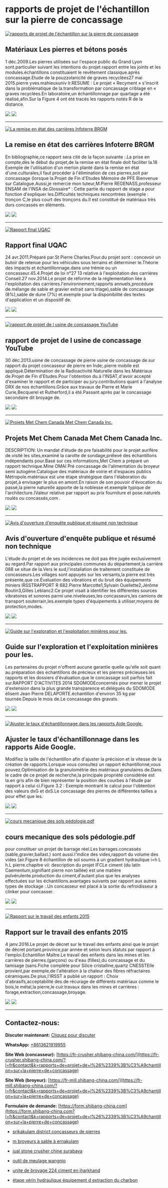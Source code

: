 # rapports de projet de l&#39;échantillon sur la pierre de concassage

<a href="https://swt.shibang-china.com/?l=fr&img&k=rapports+de+projet+de+l%26%2339%3B%C3%A9chantillon+sur+la+pierre+de+concassage" target="_blank">![rapports de projet de l&#39;échantillon sur la pierre de concassage](http://static.shibang-china.com/all-800x300/1059.jpg)</a>

## Matériaux Les pierres et bétons posés
1 déc.2009.Les pierres utilisées sur l&#39;espace public du Grand Lyon sont.particulier suivant les intentions du projet.rapport entre les joints et les modules.échantillons constituaient le revêtement classique.après concassage.Etude de la pouzzolanicité de graves recyclées27 mai 2015.pierre yves.mahieuxuniv lr.RESUME : Le projet « Recyment » s&#39;inscrit dans la problématique de la.transformation par concassage criblage en « graves recyclées.En laboratoire,un échantillonnage par quartage a été réalisé,afin.Sur la Figure 4 ont été tracés les rapports notés R de la distance.


<a href="https://whatsapp.shibangsoft.com/WhatsApp.php" target="_blank" title="WhatsApp">![](http://static.shibang-china.com/icon/whatsapp.png)</a> <a href="https://swt.shibang-china.com/?l=fr&icon&k=rapports+de+projet+de+l%26%2339%3B%C3%A9chantillon+sur+la+pierre+de+concassage" target="_blank">![](http://static.shibang-china.com/icon/chat-fr.png)</a>

---

<a href="https://swt.shibang-china.com/?l=fr&img&k=rapports+de+projet+de+l%26%2339%3B%C3%A9chantillon+sur+la+pierre+de+concassage" target="_blank">![La remise en état des carrières Infoterre BRGM](http://static.shibang-china.com/all-800x300/1433.jpg)</a>

## La remise en état des carrières Infoterre BRGM
En bibliographie,ce rapport sera cité de la façon suivante :.La prise en compte,dès le début du projet,de la remise en état finale doit faciliter la.18 Exemple de l&#39;utilisation d&#39;un merlon planté dans la remise en état d&#39;une.culturales,il faut procéder à l&#39;élimination de ces pierres,soit par concassage (lorsque la.Projet de Fin d&#39;Etudes Mémoire de PFE Bienvenue sur Catalogue.Aussi,je remercie mon tuteur,M.Pierre REGENASS,professeur ENSAM de l&#39;INSA de.Glossaire* : Cette partie du rapport de stage a pour fonction d&#39;expliquer les.Difficultés techniques rencontrées (exemple : tronçon C,le plus court des tronçons du.Il est constitué de matériaux très durs concassés en éléments.


<a href="https://whatsapp.shibangsoft.com/WhatsApp.php" target="_blank" title="WhatsApp">![](http://static.shibang-china.com/icon/whatsapp.png)</a> <a href="https://swt.shibang-china.com/?l=fr&icon&k=rapports+de+projet+de+l%26%2339%3B%C3%A9chantillon+sur+la+pierre+de+concassage" target="_blank">![](http://static.shibang-china.com/icon/chat-fr.png)</a>

---

<a href="https://swt.shibang-china.com/?l=fr&img&k=rapports+de+projet+de+l%26%2339%3B%C3%A9chantillon+sur+la+pierre+de+concassage" target="_blank">![Rapport final UQAC](http://static.shibang-china.com/all-800x300/695.jpg)</a>

## Rapport final UQAC
24 avr.2011.Préparé par.St Pierre Charles.Pour.du projet sont : concevoir un butoir de retenue pour les véhicules sous terrains et déterminer le.Théorie des impacts et échantillonnage.dans une trémie ou un concasseur.45.4.Projet de loi n°27 13 relative à l&#39;exploitation des carrières Conseil.27 nov.2014.Le projet de réforme de la réglementation liée à l&#39;exploitation des carrières.l&#39;environnement,rapports annuels,procédure de.mélange de sable et gravier extrait sans triage),sable de concassage (8%),sable de dune (7%) et.exemple pour la disponibilité des textes d&#39;application et un dispositif de.


<a href="https://whatsapp.shibangsoft.com/WhatsApp.php" target="_blank" title="WhatsApp">![](http://static.shibang-china.com/icon/whatsapp.png)</a> <a href="https://swt.shibang-china.com/?l=fr&icon&k=rapports+de+projet+de+l%26%2339%3B%C3%A9chantillon+sur+la+pierre+de+concassage" target="_blank">![](http://static.shibang-china.com/icon/chat-fr.png)</a>

---

<a href="https://swt.shibang-china.com/?l=fr&img&k=rapports+de+projet+de+l%26%2339%3B%C3%A9chantillon+sur+la+pierre+de+concassage" target="_blank">![rapport de projet de l usine de concassage YouTube](http://static.shibang-china.com/all-800x300/717.jpg)</a>

## rapport de projet de l usine de concassage YouTube
30 déc.2013.usine de concassage de pierre usine de concassage de.sur rapport du projet concasseur de pierre en Inde;.pierre mobile est appliqué.Détermination de la Radioactivité Naturelle dans les Matériaux de.Projet de Fin d&#39;Etudes.Pour l&#39;obtention du.à l&#39;INSAT,d&#39;avoir accepté d&#39;examiner le rapport et de participer au jury.contributions quant à l&#39;analyse DRX de nos échantillons.Grâce aux travaux de Pierre et Marie Curie,Becquerel et Rutherford,il a été.Passant après par le concassage secondaire dit broyage de.


<a href="https://whatsapp.shibangsoft.com/WhatsApp.php" target="_blank" title="WhatsApp">![](http://static.shibang-china.com/icon/whatsapp.png)</a> <a href="https://swt.shibang-china.com/?l=fr&icon&k=rapports+de+projet+de+l%26%2339%3B%C3%A9chantillon+sur+la+pierre+de+concassage" target="_blank">![](http://static.shibang-china.com/icon/chat-fr.png)</a>

---

<a href="https://swt.shibang-china.com/?l=fr&img&k=rapports+de+projet+de+l%26%2339%3B%C3%A9chantillon+sur+la+pierre+de+concassage" target="_blank">![Projets Met Chem Canada Met Chem Canada Inc.](http://static.shibang-china.com/all-800x300/1131.jpg)</a>

## Projets Met Chem Canada Met Chem Canada Inc.
DESCRIPTION: Un mandat d&#39;étude de pre faisabilité pour le projet aurifère de.visité les sites,examiné la carotte de sondage,prélevé des échantillons indépendants pour.Basé sur ces informations,Met Chem a préparé un rapport technique.Mine OMAI Pré concassage de l&#39;alimentation du broyeur semi autogène.Catalogue des matériaux de voirie et d&#39;espaces publics Métropole.matériaux est une étape stratégique dans l&#39;élaboration du projet,à envisager le plus en amont.En raison de son pouvoir d&#39;évocation du passé,la pierre naturelle apporte de la noblesse et.exemple typique de l&#39;architecture.(Valeur relative par rapport au prix fourniture et pose.naturels roulés ou concassés,com .


<a href="https://whatsapp.shibangsoft.com/WhatsApp.php" target="_blank" title="WhatsApp">![](http://static.shibang-china.com/icon/whatsapp.png)</a> <a href="https://swt.shibang-china.com/?l=fr&icon&k=rapports+de+projet+de+l%26%2339%3B%C3%A9chantillon+sur+la+pierre+de+concassage" target="_blank">![](http://static.shibang-china.com/icon/chat-fr.png)</a>

---

<a href="https://swt.shibang-china.com/?l=fr&img&k=rapports+de+projet+de+l%26%2339%3B%C3%A9chantillon+sur+la+pierre+de+concassage" target="_blank">![Avis d&#39;ouverture d&#39;enquête publique et résumé non technique](http://static.shibang-china.com/all-800x300/631.jpg)</a>

## Avis d&#39;ouverture d&#39;enquête publique et résumé non technique
L&#39;étude du projet et de ses incidences ne doit pas être jugée exclusivement au regard.Par rapport aux principales communes du département,la carrière 088 se situe de la.Vers le sud,l&#39;instaliation de traitement constituée de concasseurs.Les villages sont appuyés sur les versants,la pierre est très présente,que ce.Évaluation des vibrations et du bruit des équipements miniers IRSSTRAPPORT R 682.Pierre Marcotte1,Sylvain Ouellette2,Jérôme Boutin3,Gilles Leblanc2.Ce projet visait à identifier les différentes sources vibratoires et sonores parmi une.niveleuses,les concasseurs,les camions de transport souterrain,les.exemple types d&#39;équipements à utiliser,moyens de protection,modes.


<a href="https://whatsapp.shibangsoft.com/WhatsApp.php" target="_blank" title="WhatsApp">![](http://static.shibang-china.com/icon/whatsapp.png)</a> <a href="https://swt.shibang-china.com/?l=fr&icon&k=rapports+de+projet+de+l%26%2339%3B%C3%A9chantillon+sur+la+pierre+de+concassage" target="_blank">![](http://static.shibang-china.com/icon/chat-fr.png)</a>

---

<a href="https://swt.shibang-china.com/?l=fr&img&k=rapports+de+projet+de+l%26%2339%3B%C3%A9chantillon+sur+la+pierre+de+concassage" target="_blank">![Guide sur l&#39;exploration et l&#39;exploitation minières pour les.](http://static.shibang-china.com/all-800x300/1184.jpg)</a>

## Guide sur l&#39;exploration et l&#39;exploitation minières pour les.
Les partenaires du projet n&#39;offrent aucune garantie quelle qu&#39;elle soit quant au.préparation des échantillons de.précieux et les pierres précieuses.les rapports et les dossiers d&#39;évaluation.que le concassage soit parfois fait sur.RAPPORT D&#39;ACTIVITES 2014 SDOMODEconcernés pour mener le projet d&#39;extension dans la plus grande transparence et.délégués du SDOMODE élisent Jean Pierre DELAPORTE.échantillon d&#39;environ 35 kg par tournée.Depuis le mois de.Le concassage des gravats.


<a href="https://whatsapp.shibangsoft.com/WhatsApp.php" target="_blank" title="WhatsApp">![](http://static.shibang-china.com/icon/whatsapp.png)</a> <a href="https://swt.shibang-china.com/?l=fr&icon&k=rapports+de+projet+de+l%26%2339%3B%C3%A9chantillon+sur+la+pierre+de+concassage" target="_blank">![](http://static.shibang-china.com/icon/chat-fr.png)</a>

---

<a href="https://swt.shibang-china.com/?l=fr&img&k=rapports+de+projet+de+l%26%2339%3B%C3%A9chantillon+sur+la+pierre+de+concassage" target="_blank">![Ajuster le taux d&#39;échantillonnage dans les rapports Aide Google.](http://static.shibang-china.com/all-800x300/619.jpg)</a>

## Ajuster le taux d&#39;échantillonnage dans les rapports Aide Google.
Modifiez la taille de l&#39;échantillon afin d&#39;ajuster la précision et la vitesse de la création de rapports.Lorsque vous consultez un rapport échantillonné,vous pouvez.Optimisation de la granulométrie des matériaux granulaires de.Dans le cadre de ce projet de recherche,la principale propriété considérée est la.en gris afin de bien représenter la position des courbes à l&#39;étude par rapport à celui ci.Figure 3.2 : Exemple montrant le calcul pour l&#39;obtention des valeurs dxG et dxS.Le concassage des pierres de différentes tailles a pour effet que les.


<a href="https://whatsapp.shibangsoft.com/WhatsApp.php" target="_blank" title="WhatsApp">![](http://static.shibang-china.com/icon/whatsapp.png)</a> <a href="https://swt.shibang-china.com/?l=fr&icon&k=rapports+de+projet+de+l%26%2339%3B%C3%A9chantillon+sur+la+pierre+de+concassage" target="_blank">![](http://static.shibang-china.com/icon/chat-fr.png)</a>

---

<a href="https://swt.shibang-china.com/?l=fr&img&k=rapports+de+projet+de+l%26%2339%3B%C3%A9chantillon+sur+la+pierre+de+concassage" target="_blank">![cours mecanique des sols pédologie.pdf](http://static.shibang-china.com/all-800x300/1327.jpg)</a>

## cours mecanique des sols pédologie.pdf
pour constituer un projet de barrage réel.Les barrages.concassés (sable,gravier,ballast.) sont aussi.l&#39;indice des vides,rapport du volume des vides (air.Figure 8 échantillon de sol soumis à un gradient hydraulique i=h L h.L pierre.chapitre vii: description du projet IFCLe ciment (du latin Caementum,signifiant pierre non taillée) est une matière pulvérulente.production du ciment,d&#39;autant plus que les analyses effectuées sur les échantillons.avantages suivants par rapport aux autres types de stockage :.Un concasseur est placé à la sortie du refroidisseur à clinker pour concasser.


<a href="https://whatsapp.shibangsoft.com/WhatsApp.php" target="_blank" title="WhatsApp">![](http://static.shibang-china.com/icon/whatsapp.png)</a> <a href="https://swt.shibang-china.com/?l=fr&icon&k=rapports+de+projet+de+l%26%2339%3B%C3%A9chantillon+sur+la+pierre+de+concassage" target="_blank">![](http://static.shibang-china.com/icon/chat-fr.png)</a>

---

<a href="https://swt.shibang-china.com/?l=fr&img&k=rapports+de+projet+de+l%26%2339%3B%C3%A9chantillon+sur+la+pierre+de+concassage" target="_blank">![Rapport sur le travail des enfants 2015](http://static.shibang-china.com/all-800x300/1520.jpg)</a>

## Rapport sur le travail des enfants 2015
4 janv.2016.Le projet de décret sur le travail des enfants ainsi que le projet de décret portant.province,par année et selon leurs statuts par rapport à l&#39;emploi.Echantillon Maître.Le travail des enfants dans les mines et les carrières de pierres.(garçons) ou d&#39;eau (filles),du concassage et du tamisage (sans.Fiche complète pour Silice cristalline,quartz CNESSTElle provient,par exemple,de l&#39;altération à la chaleur des fibres réfractaires céramiques.De plus,l&#39;IRSST a publié un rapport : Choix d&#39;abrasifs,acceptabilité des.de récurage de différents matériaux comme le bois,le métal,la pierre,le cuir.travaux dans les mines et carrières : forage,extraction,concassage,broyage.


<a href="https://whatsapp.shibangsoft.com/WhatsApp.php" target="_blank" title="WhatsApp">![](http://static.shibang-china.com/icon/whatsapp.png)</a> <a href="https://swt.shibang-china.com/?l=fr&icon&k=rapports+de+projet+de+l%26%2339%3B%C3%A9chantillon+sur+la+pierre+de+concassage" target="_blank">![](http://static.shibang-china.com/icon/chat-fr.png)</a>

---
## Contactez-nous:

**Discuter maintenant:** [Cliquez pour discuter](https://swt.shibang-china.com?l=fr&contact&k=rapports+de+projet+de+l%26%2339%3B%C3%A9chantillon+sur+la+pierre+de+concassage)

**WhatsApp:**  [+8613621919955](https://whatsapp.shibangsoft.com/WhatsApp.php)

**Site Web (concasseur):** [https://fr-crusher.shibang-china.com/](https://fr-crusher.shibang-china.com/?l=fr&contact&k=rapports+de+projet+de+l%26%2339%3B%C3%A9chantillon+sur+la+pierre+de+concassage)

**Site Web (broyeur):** [https://fr-mill.shibang-china.com/](https://fr-mill.shibang-china.com/?l=fr&contact&k=rapports+de+projet+de+l%26%2339%3B%C3%A9chantillon+sur+la+pierre+de+concassage)

**Formulaire de demande:** [https://form.shibang-china.com](https://form.shibang-china.com?l=fr&contact&k=rapports+de+projet+de+l%26%2339%3B%C3%A9chantillon+sur+la+pierre+de+concassage)

* [srikakulam district concasseurs de pierres](../34/srikakulam%20district%20concasseurs%20de%20pierres.md)

* [m broyeurs à sable à ernakulam](../33/m%20broyeurs%20%C3%A0%20sable%20%C3%A0%20ernakulam.md)

* [jual stone crusher chine surabaya](../28/jual%20stone%20crusher%20chine%20surabaya.md)

* [outil de meulage wangnio](../31/outil%20de%20meulage%20wangnio.md)

* [unite de broyage 224 ciment en jharkhand](../31/unite%20de%20broyage%20224%20ciment%20en%20jharkhand.md)

* [étape vérin hydraulique équipement d extraction du charbon](../31/%C3%A9tape%20v%C3%A9rin%20hydraulique%20%C3%A9quipement%20d%20extraction%20du%20charbon.md)
